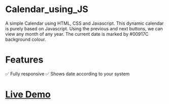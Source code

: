 # Calendar_using_JS

A simple Calendar using HTML, CSS and Javascript.
This dynamic calendar is purely based on Javascript. Using the previous and next buttons, we can view any month of any year. 
The current date is marked by #00917C background colour.

# Features
✅ Fully responsive
✅ Shows date according to your system

# [Live Demo]( )

